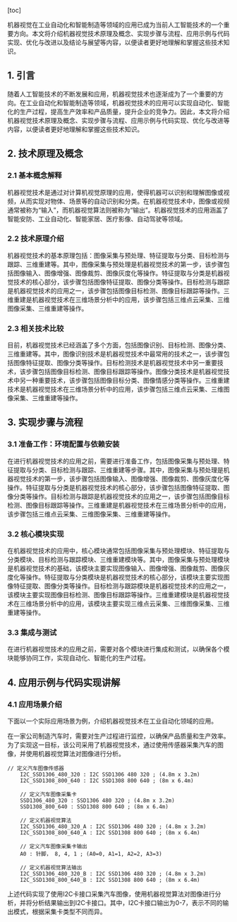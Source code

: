 
[toc]                    
                
                
机器视觉在工业自动化和智能制造等领域的应用已成为当前人工智能技术的一个重要方向。本文将介绍机器视觉技术原理及概念、实现步骤与流程、应用示例与代码实现、优化与改进以及结论与展望等内容，以便读者更好地理解和掌握这些技术知识。

## 1. 引言

随着人工智能技术的不断发展和应用，机器视觉技术也逐渐成为了一个重要的方向。在工业自动化和智能制造等领域，机器视觉技术的应用可以实现自动化、智能化的生产过程，提高生产效率和产品质量，提升企业的竞争力。因此，本文将介绍机器视觉技术原理及概念、实现步骤与流程、应用示例与代码实现、优化与改进等内容，以便读者更好地理解和掌握这些技术知识。

## 2. 技术原理及概念

### 2.1 基本概念解释

机器视觉技术是通过对计算机视觉原理的应用，使得机器可以识别和理解图像或视频，从而实现对物体、场景等的自动识别和分类。在机器视觉技术中，图像或视频通常被称为“输入”，而机器视觉算法则被称为“输出”。机器视觉技术的应用涵盖了智能安防、工业自动化、智能家居、医疗影像、自动驾驶等领域。

### 2.2 技术原理介绍

机器视觉技术的基本原理包括：图像采集与预处理、特征提取与分类、目标检测与跟踪、三维重建等。其中，图像采集与预处理是机器视觉技术的第一步，该步骤包括图像输入、图像增强、图像裁剪、图像灰度化等操作。特征提取与分类是机器视觉技术的核心部分，该步骤包括图像特征提取、图像分类等操作。目标检测与跟踪是机器视觉技术的应用之一，该步骤包括图像目标检测、图像目标跟踪等操作。三维重建是机器视觉技术在三维场景分析中的应用，该步骤包括三维点云采集、三维图像采集、三维重建等操作。

### 2.3 相关技术比较

目前，机器视觉技术已经涵盖了多个方面，包括图像识别、目标检测、图像分类、三维重建等。其中，图像识别技术是机器视觉技术中最常用的技术之一，该步骤包括图像特征提取、图像分类等操作。目标检测技术是机器视觉技术中另一重要技术，该步骤包括图像目标检测、图像目标跟踪等操作。图像分类技术是机器视觉技术中另一种重要技术，该步骤包括图像目标分类、图像情感分类等操作。三维重建技术是机器视觉技术在三维场景分析中的应用，该步骤包括三维点云采集、三维图像采集、三维重建等操作。

## 3. 实现步骤与流程

### 3.1 准备工作：环境配置与依赖安装

在进行机器视觉技术的应用之前，需要进行准备工作，包括图像采集与预处理、特征提取与分类、目标检测与跟踪、三维重建等步骤。其中，图像采集与预处理是机器视觉技术的第一步，该步骤包括图像输入、图像增强、图像裁剪、图像灰度化等操作。特征提取与分类是机器视觉技术的核心部分，该步骤包括图像特征提取、图像分类等操作。目标检测与跟踪是机器视觉技术的应用之一，该步骤包括图像目标检测、图像目标跟踪等操作。三维重建是机器视觉技术在三维场景分析中的应用，该步骤包括三维点云采集、三维图像采集、三维重建等操作。

### 3.2 核心模块实现

在机器视觉技术的应用中，核心模块通常包括图像采集与预处理模块、特征提取与分类模块、目标检测与跟踪模块、三维重建模块等。其中，图像采集与预处理模块是机器视觉技术的基础，该模块主要实现图像输入、图像增强、图像裁剪、图像灰度化等操作。特征提取与分类模块是机器视觉技术的核心部分，该模块主要实现图像特征提取、图像分类等操作。目标检测与跟踪模块是机器视觉技术的应用之一，该模块主要实现图像目标检测、图像目标跟踪等操作。三维重建模块是机器视觉技术在三维场景分析中的应用，该模块主要实现三维点云采集、三维图像采集、三维重建等操作。

### 3.3 集成与测试

在进行机器视觉技术的应用之前，需要对各个模块进行集成和测试，以确保各个模块能够协同工作，实现自动化、智能化的生产过程。

## 4. 应用示例与代码实现讲解

### 4.1 应用场景介绍

下面以一个实际应用场景为例，介绍机器视觉技术在工业自动化领域的应用。

在一家公司制造汽车时，需要对生产过程进行监控，以确保产品质量和生产效率。为了实现这一目标，该公司采用了机器视觉技术，通过使用传感器采集汽车的图像，并使用机器视觉算法对图像进行分析。

```
// 定义汽车图像传感器
    I2C_SSD1306_480_320 : I2C SSD1306 480 320 ; (4.8m x 3.2m)
    I2C_SSD1308_800_640 : I2C SSD1308 800 640 ; (8m x 6.4m)

    // 定义汽车图像采集卡
    SSD1306_480_320 : SSD1306 480 320 ; (4.8m x 3.2m)
    SSD1308_800_640 : SSD1308 800 640 ; (8m x 6.4m)

    // 定义机器视觉算法
    I2C_SSD1306_480_320_A : I2C SSD1306 480 320 ; (4.8m x 3.2m)
    I2C_SSD1308_800_640_A : I2C SSD1308 800 640 ; (8m x 6.4m)

    // 定义汽车图像采集卡输出
    A0 : 针脚， 8, 4, 1 ; (A0=0, A1=1, A2=2, A3=3)

    // 定义机器视觉算法输出
    I2C_SSD1306_480_320_B : I2C SSD1306 480 320 ; (4.8m x 3.2m)
    I2C_SSD1308_800_640_B : I2C SSD1308 800 640 ; (8m x 6.4m)
```

上述代码实现了使用I2C卡接口采集汽车图像，使用机器视觉算法对图像进行分析，并将分析结果输出到I2C卡接口。其中，I2C卡接口输出为0-7，表示不同的输出模式，根据采集卡类型不同而异。

```

